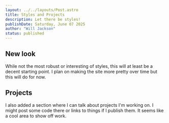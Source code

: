 ```yaml
---
layout: ../../layouts/Post.astro
title: Styles and Projects
description: Let there be styles!
publishDate: Saturday, June 07 2025
author: "Will Jackson"
status: published
---
```


## New look

While not the most robust or interesting of styles, this will at least be a decent starting point. I plan on making the site more pretty over time but this will do for now.

## Projects

I also added a section where I can talk about projects I'm working on. I might post some code there or links to things if I publish them. It seems like a cool area to show off work.
